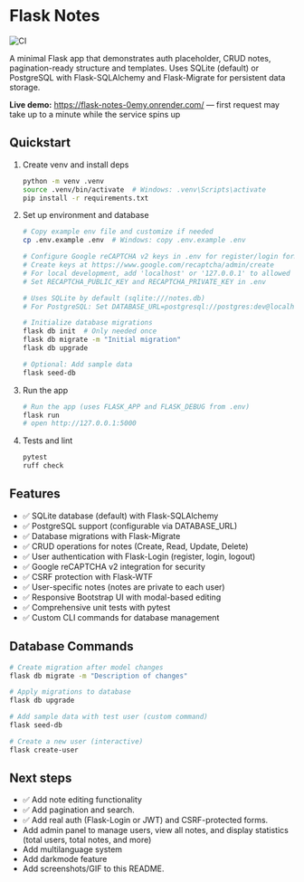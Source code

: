# Flask Notes

![CI](https://github.com/MaxEmdeWorks/flask-notes/actions/workflows/ci.yml/badge.svg)

A minimal Flask app that demonstrates auth placeholder, CRUD notes, pagination-ready structure and templates. Uses SQLite (default) or PostgreSQL with Flask-SQLAlchemy and Flask-Migrate for persistent data storage.

**Live demo:** https://flask-notes-0emy.onrender.com/ — first request may take up to a minute while the service spins up

## Quickstart
1. Create venv and install deps
   ```bash
   python -m venv .venv
   source .venv/bin/activate  # Windows: .venv\Scripts\activate
   pip install -r requirements.txt
   ```

2. Set up environment and database
   ```bash
   # Copy example env file and customize if needed
   cp .env.example .env  # Windows: copy .env.example .env

   # Configure Google reCAPTCHA v2 keys in .env for register/login forms
   # Create keys at https://www.google.com/recaptcha/admin/create
   # For local development, add 'localhost' or '127.0.0.1' to allowed domains
   # Set RECAPTCHA_PUBLIC_KEY and RECAPTCHA_PRIVATE_KEY in .env

   # Uses SQLite by default (sqlite:///notes.db)
   # For PostgreSQL: Set DATABASE_URL=postgresql://postgres:dev@localhost:5432/notes

   # Initialize database migrations
   flask db init  # Only needed once
   flask db migrate -m "Initial migration"
   flask db upgrade

   # Optional: Add sample data
   flask seed-db
   ```

3. Run the app
   ```bash
   # Run the app (uses FLASK_APP and FLASK_DEBUG from .env)
   flask run
   # open http://127.0.0.1:5000
   ```

4. Tests and lint
   ```bash
   pytest
   ruff check
   ```

## Features
- ✅ SQLite database (default) with Flask-SQLAlchemy
- ✅ PostgreSQL support (configurable via DATABASE_URL)
- ✅ Database migrations with Flask-Migrate
- ✅ CRUD operations for notes (Create, Read, Update, Delete)
- ✅ User authentication with Flask-Login (register, login, logout)
- ✅ Google reCAPTCHA v2 integration for security
- ✅ CSRF protection with Flask-WTF
- ✅ User-specific notes (notes are private to each user)
- ✅ Responsive Bootstrap UI with modal-based editing
- ✅ Comprehensive unit tests with pytest
- ✅ Custom CLI commands for database management

## Database Commands
```bash
# Create migration after model changes
flask db migrate -m "Description of changes"

# Apply migrations to database
flask db upgrade

# Add sample data with test user (custom command)
flask seed-db

# Create a new user (interactive)
flask create-user
```

## Next steps
- ✅ Add note editing functionality
- ✅ Add pagination and search.
- ✅ Add real auth (Flask-Login or JWT) and CSRF-protected forms.
- Add admin panel to manage users, view all notes, and display statistics (total users, total notes, and more)
- Add multilanguage system
- Add darkmode feature
- Add screenshots/GIF to this README.

